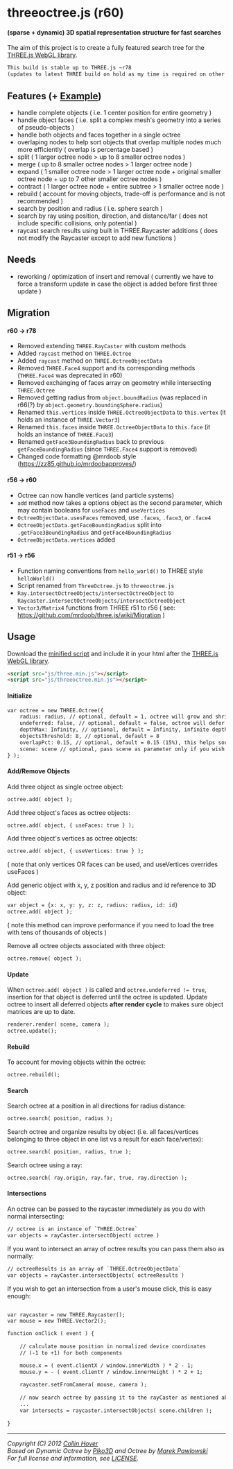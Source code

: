 ﻿threeoctree.js (r60)
========

#### (sparse + dynamic) 3D spatial representation structure for fast searches ####

The aim of this project is to create a fully featured search tree for the [THREE.js WebGL library](http://mrdoob.github.com/three.js/).   
  
```html
This build is stable up to THREE.js ~r78
(updates to latest THREE build on hold as my time is required on other projects)  
```
  
## Features (+ [Example](http://collinhover.github.com/threeoctree))

* handle complete objects ( i.e. 1 center position for entire geometry )
* handle object faces ( i.e. split a complex mesh's geometry into a series of pseudo-objects )
* handle both objects and faces together in a single octree
* overlaping nodes to help sort objects that overlap multiple nodes much more efficiently ( overlap is percentage based )
* split ( 1 larger octree node > up to 8 smaller octree nodes )
* merge ( up to 8 smaller octree nodes > 1 larger octree node )
* expand ( 1 smaller octree node > 1 larger octree node + original smaller octree node + up to 7 other smaller octree nodes ) 
* contract ( 1 larger octree node + entire subtree > 1 smaller octree node )
* rebuild ( account for moving objects, trade-off is performance and is not recommended )
* search by position and radius ( i.e. sphere search )
* search by ray using position, direction, and distance/far ( does not include specific collisions, only potential )
* raycast search results using built in THREE.Raycaster additions ( does not modify the Raycaster except to add new functions )
    
## Needs

* reworking / optimization of insert and removal ( currently we have to force a transform update in case the object is added before first three update )

## Migration  
#### r60 → r78  
- Removed extending `THREE.RayCaster` with custom methods
- Added `raycast` method on `THREE.Octree`
- Added `raycast` method on `THREE.OctreeObjectData`
- Removed `THREE.Face4` support and its corresponding methods (`THREE.Face4` was deprecated in r60)
- Removed exchanging of faces array on geometry while intersecting `THREE.Octree`
- Removed getting radius from `object.boundRadius` (was replaced in r66(?) by `object.geometry.boundingSphere.radius`)
- Renamed `this.vertices` inside `THREE.OctreeObjectData` to `this.vertex` (it holds an instance of `THREE.Vector3`)
- Renamed `this.faces` inside `THREE.OctreeObjectData` to `this.face` (it holds an instance of `THREE.Face3`)
- Renamed `getFace3BoundingRadius` back to previous `getFaceBoundingRadius` (since `THREE.Face4` support is removed)
- Changed code formatting @mrdoob style (https://zz85.github.io/mrdoobapproves/)
#### r56 → r60  
- Octree can now handle vertices (and particle systems)  
- `add` method now takes a options object as the second parameter, which may contain booleans for `useFaces` and `useVertices`  
- `OctreeObjectData.usesFaces` removed, use `.faces`, `.face3`, or `.face4`  
- `OctreeObjectData.getFaceBoundingRadius` split into `.getFace3BoundingRadius` and `getFace4BoundingRadius` 
- `OctreeObjectData.vertices` added  
#### r51 → r56  
- Function naming conventions from `hello_world()` to THREE style `helloWorld()`  
- Script renamed from `ThreeOctree.js` to `threeoctree.js`  
- `Ray.intersectOctreeObjects/intersectOctreeObject` to `Raycaster.intersectOctreeObjects/intersectOctreeObject`  
- `Vector3/Matrix4` functions from THREE r51 to r56 ( see: https://github.com/mrdoob/three.js/wiki/Migration )  
  
## Usage

Download the [minified script](https://github.com/collinhover/threeoctree/blob/master/threeoctree.min.js) and include it in your html after the [THREE.js WebGL library](http://mrdoob.github.com/three.js/).

```html
<script src="js/three.min.js"></script>
<script src="js/threeoctree.min.js"></script>
```

#### Initialize

```html
var octree = new THREE.Octree({
	radius: radius, // optional, default = 1, octree will grow and shrink as needed
	undeferred: false, // optional, default = false, octree will defer insertion until you call octree.update();
	depthMax: Infinity, // optional, default = Infinity, infinite depth
	objectsThreshold: 8, // optional, default = 8
	overlapPct: 0.15, // optional, default = 0.15 (15%), this helps sort objects that overlap nodes
	scene: scene // optional, pass scene as parameter only if you wish to visualize octree
} );
```

#### Add/Remove Objects

Add three object as single octree object:  
  
```html
octree.add( object );
```
  
Add three object's faces as octree objects:  
  
```html
octree.add( object, { useFaces: true } );
```
  
Add three object's vertices as octree objects:  
  
```html
octree.add( object, { useVertices: true } );
```
( note that only vertices OR faces can be used, and useVertices overrides useFaces )

Add generic object with x, y, z position and radius and id reference to 3D object:

```html
var object = {x: x, y: y, z: z, radius: radius, id: id}
octree.add( object );
```
( note this method can improve performance if you need to load the tree with tens of thousands of objects )

Remove all octree objects associated with three object:  
  
```html
octree.remove( object );
```

#### Update
  
When `octree.add( object )` is called and `octree.undeferred != true`, insertion for that object is deferred until the octree is updated. Update octree to insert all deferred objects **after render cycle** to makes sure object matrices are up to date.  
```html
renderer.render( scene, camera );
octree.update();
```

#### Rebuild

To account for moving objects within the octree:  
```html
octree.rebuild();
```
  
#### Search

Search octree at a position in all directions for radius distance:  
  
```html
octree.search( position, radius );
```

Search octree and organize results by object (i.e. all faces/vertices belonging to three object in one list vs a result for each face/vertex):  
  
```html
octree.search( position, radius, true );
```

Search octree using a ray:  
  
```html
octree.search( ray.origin, ray.far, true, ray.direction );
```

#### Intersections

An octree can be passed to the raycaster immediately as you do with normal intersecting: 
  
```html
// octree is an instance of `THREE.Octree`
var objects = rayCaster.intersectObject( octree )
```

If you want to intersect an array of octree results you can pass them also as normally:
 
```html
// octreeResults is an array of `THREE.OctreeObjectData`
var objects = rayCaster.intersectObjects( octreeResults )
```

If you wish to get an intersection from a user's mouse click, this is easy enough:

```html

var raycaster = new THREE.Raycaster();
var mouse = new THREE.Vector2();

function onClick ( event ) {
	
	// calculate mouse position in normalized device coordinates
    // (-1 to +1) for both components

    mouse.x = ( event.clientX / window.innerWidth ) * 2 - 1;
    mouse.y = - ( event.clientY / window.innerHeight ) * 2 + 1;		
	
	raycaster.setFromCamera( mouse, camera );	
	
	// now search octree by passing it to the rayCaster as mentioned above
	...
    var intersects = raycaster.intersectObjects( scene.children );
	
}
```

---
  
*Copyright (C) 2012 [Collin Hover](http://collinhover.com/)*  
*Based on Dynamic Octree by [Piko3D](http://www.piko3d.com/) and Octree by [Marek Pawlowski](pawlowski.it)*  
*For full license and information, see [LICENSE](https://collinhover.github.com/threeoctree/LICENSE).*   
